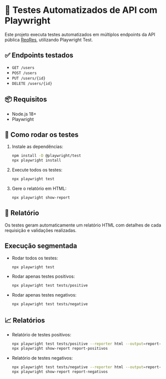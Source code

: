 # 🧪 Testes Automatizados de API com Playwright

Este projeto executa testes automatizados em múltiplos endpoints da API pública [ReqRes](https://reqres.in/), utilizando Playwright Test.

## ✅ Endpoints testados

- `GET /users`
- `POST /users`
- `PUT /users/{id}`
- `DELETE /users/{id}`

## 📦 Requisitos

- Node.js 18+
- Playwright

## 🚀 Como rodar os testes

1. Instale as dependências:
   ```bash
   npm install -D @playwright/test
   npx playwright install
   ```

2. Execute todos os testes:
   ```bash
   npx playwright test
   ```

3. Gere o relatório em HTML:
   ```bash
   npx playwright show-report
   ```

## 🧾 Relatório

Os testes geram automaticamente um relatório HTML com detalhes de cada requisição e validações realizadas.


##  Execução segmentada

- Rodar todos os testes:
  ```bash
  npx playwright test
  ```

- Rodar apenas testes positivos:
  ```bash
  npx playwright test tests/positive
  ```

- Rodar apenas testes negativos:
  ```bash
  npx playwright test tests/negative
  ```

## 📈 Relatórios

- Relatório de testes positivos:
  ```bash
  npx playwright test tests/positive --reporter html --output=report-positivos
  npx playwright show-report report-positivos
  ```

- Relatório de testes negativos:
  ```bash
  npx playwright test tests/negative --reporter html --output=report-negativos
  npx playwright show-report report-negativos
  ```
